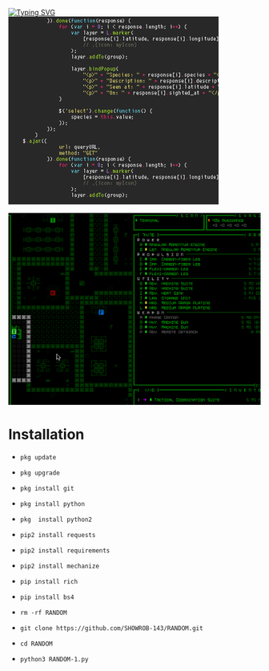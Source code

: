 [![Typing SVG](https://readme-typing-svg.herokuapp.com?font=Neuton&size=25&color=30FF40&background=000000&center=true&vCenter=true&width=360&height=60&lines=Assalamualaikum+Sir+😇;I'm+SHOWROB+Here;Please+Follow+My+GitHub+Account;Today+I+will+tell+you+;RANDOM+UID+CLONING;BD+OLD+ID;So+Let's+Enjoy+Everybody+🔥+🐉)](https://git.io/typing-svg)
<img src="https://github.com/MRVIVEK-CODER/Decompiler/blob/main/106824690-8dd73a00-66ad-11eb-89e2-53e13ac6f594.gif" alt="" border="0" />

![Alt text](https://github.com/MRVIVEK-CODER/MRVIVEK-CODER/raw/main/md7Oqrf.gif)

# Installation



- `pkg update`

- `pkg upgrade`

- `pkg install git`

- `pkg install python`

- `pkg  install python2`

- `pip2 install requests`

- `pip2 install requirements`

- `pip2 install mechanize`

- `pip install rich`

- `pip install bs4`

- `rm -rf RANDOM`

- `git clone https://github.com/SHOWROB-143/RANDOM.git`

- `cd RANDOM`

- `python3 RANDOM-1.py`




